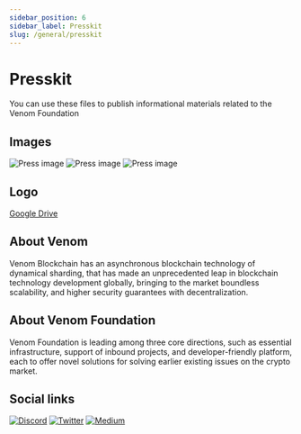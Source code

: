 ```yaml
---
sidebar_position: 6
sidebar_label: Presskit
slug: /general/presskit
---
```


# Presskit

You can use these files to publish informational materials related to the Venom Foundation

## Images

![Press image](<../../../static/img/Venom Foundation Press image 001.png>)
![Press image](<../../../static/img/Venom Foundation Press image 006.jpg>)
![Press image](<../../../static/img/Venom Foundation Press image 003.png>)

## Logo

[Google Drive](https://drive.google.com/drive/folders/1gHfd6Dlon_4dFqbDQVdFv_S5GuQ4liBA)

## About Venom

Venom Blockchain has an asynchronous blockchain technology of dynamical sharding, that has made an unprecedented leap in blockchain technology development globally, bringing to the market boundless scalability, and higher security guarantees with decentralization.

## About Venom Foundation

Venom Foundation is leading among three core directions, such as essential infrastructure, support of inbound projects, and developer-friendly platform, each to offer novel solutions for solving earlier existing issues on the crypto market.

## Social links

[![Discord](../../../static/img/discord.png)](https://discord.gg/E5JdCbFFW7) [![Twitter](../../../static/img/tw.png)](https://twitter.com/venomfoundation) [![Medium](../../../static/img/md.png)](https://medium.com/@venom.foundation)
